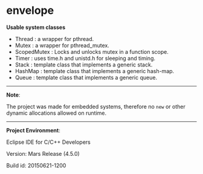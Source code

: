 # envelope

**Usable system classes**
- Thread		: a wrapper for pthread.
- Mutex 		: a wrapper for pthread_mutex.
- ScopedMutex	: Locks and unlocks mutex in a function scope.
- Timer 		: uses time.h and unistd.h for sleeping and timing.
- Stack 		: template class that implements a generic stack.
- HashMap		: template class that implements a generic hash-map.
- Queue			: template class that implements a generic queue.
 
---
 
**Note**: 

The project was made for embedded systems, therefore no `new` or other dynamic allocations allowed on runtime. 

---

**Project Environment**:

Eclipse IDE for C/C++ Developers

Version: Mars Release (4.5.0)

Build id: 20150621-1200


